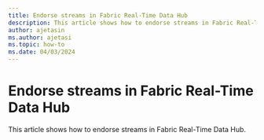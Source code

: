 ```yaml
---
title: Endorse streams in Fabric Real-Time Data Hub
description: This article shows how to endorse streams in Fabric Real-Time Data Hub.
author: ajetasin
ms.author: ajetasi
ms.topic: how-to
ms.date: 04/03/2024
---
```


# Endorse streams in Fabric Real-Time Data Hub
This article shows how to endorse streams in Fabric Real-Time Data Hub.

